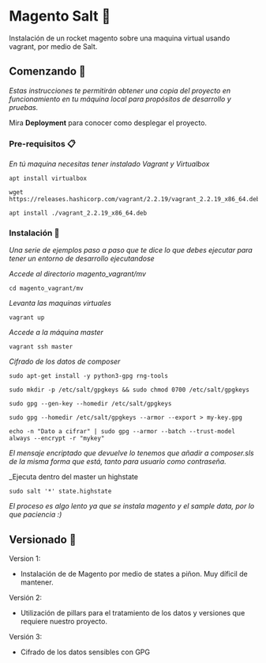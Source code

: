 # Magento Salt 🚀

Instalación de un rocket magento sobre una maquina virtual usando vagrant, por medio de Salt.

## Comenzando 🚀

_Estas instrucciones te permitirán obtener una copia del proyecto en funcionamiento en tu máquina local para propósitos de desarrollo y pruebas._

Mira **Deployment** para conocer como desplegar el proyecto.


### Pre-requisitos 📋

_En tú maquina necesitas tener instalado Vagrant y Virtualbox_

```
apt install virtualbox
```

```
wget https://releases.hashicorp.com/vagrant/2.2.19/vagrant_2.2.19_x86_64.deb

apt install ./vagrant_2.2.19_x86_64.deb
```

### Instalación 🔧

_Una serie de ejemplos paso a paso que te dice lo que debes ejecutar para tener un entorno de desarrollo ejecutandose_

_Accede al directorio magento_vagrant/mv_

```
cd magento_vagrant/mv
```

_Levanta las maquinas virtuales_

```
vagrant up
```

_Accede a la máquina master_

```
vagrant ssh master
```

_Cifrado de los datos de composer_

```
sudo apt-get install -y python3-gpg rng-tools

sudo mkdir -p /etc/salt/gpgkeys && sudo chmod 0700 /etc/salt/gpgkeys

sudo gpg --gen-key --homedir /etc/salt/gpgkeys

sudo gpg --homedir /etc/salt/gpgkeys --armor --export > my-key.gpg

echo -n "Dato a cifrar" | sudo gpg --armor --batch --trust-model always --encrypt -r "mykey"

```

_El mensaje encriptado que devuelve lo tenemos que añadir a composer.sls de la misma forma que está, tanto para usuario como contraseña._

_Ejecuta dentro del master un highstate

```
sudo salt '*' state.highstate
```

_El proceso es algo lento ya que se instala magento y el sample data, por lo que paciencia :)_

## Versionado 📌

Version 1:
- Instalación de de Magento por medio de states a piñon. Muy díficil de mantener.

Versión 2:
- Utilización de pillars para el tratamiento de los datos y versiones que requiere nuestro proyecto.

Versión 3:
- Cifrado de los datos sensibles con GPG